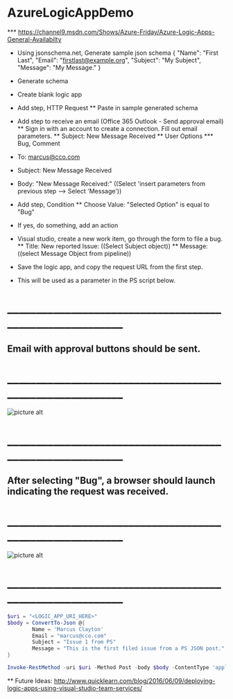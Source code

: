 # AzureLogicAppDemo
*** https://channel9.msdn.com/Shows/Azure-Friday/Azure-Logic-Apps-General-Availabilty 

* Using jsonschema.net, Generate sample json schema
  {
  "Name": "First Last",
  "Email": "firstlast@example.org",
  "Subject": "My Subject",
  "Message": "My Message."
}

* Generate schema
* Create blank logic app
* Add step, HTTP Request
** Paste in sample generated schema

* Add step to receive an email (Office 365 Outlook - Send approval email)
** Sign in with an account to create a connection. Fill out email parameters.
** Subject: New Message Received
** User Options
*** Bug, Comment
* To: marcus@cco.com
* Subject: New Message Received
* Body: "New Message Received:" ((Select 'insert parameters from previous step --> Select 'Message'))

* Add step, Condition
** Choose Value: "Selected Option" is equal to "Bug"
* If yes, do something, add an action
* Visual studio, create a new work item, go through the form to file a bug.
** Title: New reported Issue: ((Select Subject object))
** Message: ((select Message Object from pipeline))

* Save the logic app, and copy the request URL from the first step. 
* This will be used as a parameter in the PS script below.

# _________________________________________________________
## Email with approval buttons should be sent.
# _________________________________________________________
![picture alt](https://mcautomationgitresources.blob.core.windows.net/images/logicAppEmailScreenshot.png "Approval Email")




# _________________________________________________________
## After selecting "Bug", a browser should launch indicating the request was received.
# _________________________________________________________ 
![picture alt](https://mcautomationgitresources.blob.core.windows.net/images/logicAppBugSubmission.png "Approval Response")



# _________________________________________________________
```PowerShell
$uri = "<LOGIC_APP_URI_HERE>"
$body = ConvertTo-Json @{
        Name = 'Marcus Clayton'
        Email = "marcus@cco.com"
        Subject = "Issue 1 from PS"
        Message = "This is the first filed issue from a PS JSON post."
}

Invoke-RestMethod -uri $uri -Method Post -body $body -ContentType 'application/json' -Verbose
```


** Future Ideas: http://www.quicklearn.com/blog/2016/06/09/deploying-logic-apps-using-visual-studio-team-services/ 